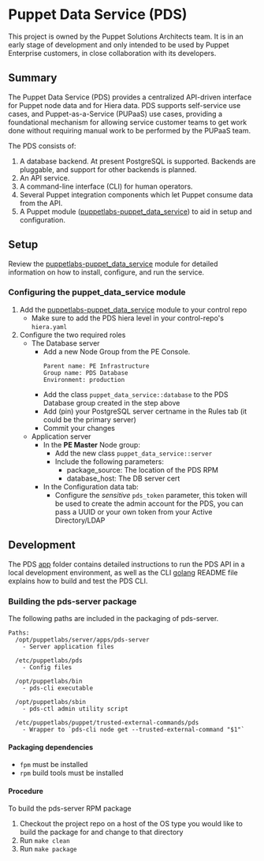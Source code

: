 # Puppet Data Service (PDS)

This project is owned by the Puppet Solutions Architects team. It is in an early stage of development and only intended to be used by Puppet Enterprise customers, in close collaboration with its developers.

## Summary

The Puppet Data Service (PDS) provides a centralized API-driven interface for Puppet node data and for Hiera data. PDS supports self-service use cases, and Puppet-as-a-Service (PUPaaS) use cases, providing a foundational mechanism for allowing service customer teams to get work done without requiring manual work to be performed by the PUPaaS team.

The PDS consists of:

1. A database backend. At present PostgreSQL is supported. Backends are pluggable, and support for other backends is planned.
2. An API service.
3. A command-line interface (CLI) for human operators.
3. Several Puppet integration components which let Puppet consume data from the API.
4. A Puppet module ([puppetlabs-puppet\_data\_service](https://github.com/puppetlabs/puppetlabs-puppet_data_service)) to aid in setup and configuration.

## Setup

Review the [puppetlabs-puppet\_data\_service](https://github.com/puppetlabs/puppetlabs-puppet_data_service) module for detailed information on how to install, configure, and run the service.

### Configuring the puppet_data_service module

1. Add the [puppetlabs-puppet\_data\_service](https://github.com/puppetlabs/puppetlabs-puppet_data_service) module to your control repo
   - Make sure to add the PDS hiera level in your control-repo's `hiera.yaml`
2. Configure the two required roles
   - The Database server
     - Add a new Node Group from the PE Console.
       ```
       Parent name: PE Infrastructure
       Group name: PDS Database
       Environment: production
       ```
     - Add the class `puppet_data_service::database` to the PDS Database group created in the step above
     - Add (pin) your PostgreSQL server certname in the Rules tab (it could be the primary server)
     - Commit your changes
   - Application server
     - In the **PE Master** Node group:
       - Add the new class `puppet_data_service::server`
       - Include the following parameters:
         - package_source: The location of the PDS RPM
         - database_host: The DB server cert
      - In the Configuration data tab:
         -  Configure the _sensitive_ `pds_token` parameter, this token will be used to create the admin account for the PDS, you can pass a UUID or your own token from your Active Directory/LDAP

## Development

The PDS [app](app/) folder contains detailed instructions to run the PDS API in a local development environment, as well as the CLI [golang](golang/) README file explains how to build and test the PDS CLI.

### Building the pds-server package

The following paths are included in the packaging of pds-server.

```
Paths:
  /opt/puppetlabs/server/apps/pds-server
    - Server application files

  /etc/puppetlabs/pds
    - Config files

  /opt/puppetlabs/bin
    - pds-cli executable

  /opt/puppetlabs/sbin
    - pds-ctl admin utility script

  /etc/puppetlabs/puppet/trusted-external-commands/pds
    - Wrapper to `pds-cli node get --trusted-external-command "$1"`
```

#### Packaging dependencies

* `fpm` must be installed
* `rpm` build tools must be installed

#### Procedure

To build the pds-server RPM package

1. Checkout the project repo on a host of the OS type you would like to build the package for and change to that directory
3. Run `make clean`
4. Run `make package`
